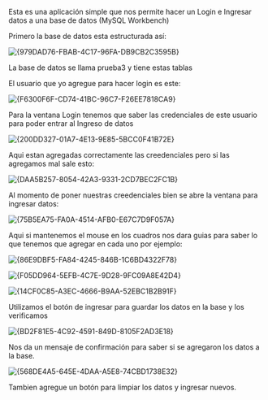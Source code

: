 Esta es una aplicación simple que nos permite hacer un Login e Ingresar datos a una base de datos (MySQL Workbench)

Primero la base de datos esta estructurada así:

![{979DAD76-FBAB-4C17-96FA-DB9CB2C3595B}](https://github.com/user-attachments/assets/e907360f-ffc3-43f5-9399-63522980090b)

La base de datos se llama prueba3 y tiene estas tablas

El usuario que yo agregue para hacer login es este:

![{F6300F6F-CD74-41BC-96C7-F26EE7818CA9}](https://github.com/user-attachments/assets/321e5452-7510-44d2-bfe6-2d6788cd189e)

Para la ventana Login tenemos que saber las credenciales de este usuario para poder entrar al Ingreso de datos

![{200DD327-01A7-4E13-9E85-5BCC0F41B72E}](https://github.com/user-attachments/assets/6e0cb605-d056-4555-8120-638498804711)

Aqui estan agregadas correctamente las creedenciales pero si las agregamos mal sale esto:

![{DAA5B257-8054-42A3-9331-2CD7BEC2FC1B}](https://github.com/user-attachments/assets/0bba95e2-435f-4592-ac12-b0f2dffc3b62)

Al momento de poner nuestras creedenciales bien se abre la ventana para ingresar datos:

![{75B5EA75-FA0A-4514-AFB0-E67C7D9F057A}](https://github.com/user-attachments/assets/330f73ce-fabc-459f-8a9c-78b722daa63f)

Aqui si mantenemos el mouse en los cuadros nos dara guias para saber lo que tenemos que agregar en cada uno por ejemplo:

![{86E9DBF5-FA84-4245-846B-1C6BD4322F78}](https://github.com/user-attachments/assets/c796488d-bce9-4987-8d0b-b7bfa2cbbb8e)

![{F05DD964-5EFB-4C7E-9D28-9FC09A8E42D4}](https://github.com/user-attachments/assets/31436678-8a20-41f8-8eaf-9892bcaa9c92)

![{14CF0C85-A3EC-4666-B9AA-52EBC1B2B91F}](https://github.com/user-attachments/assets/99d6dcff-5247-476d-a239-55368366aec1)

Utilizamos el botón de ingresar para guardar los datos en la base y los verificamos

![{BD2F81E5-4C92-4591-849D-8105F2AD3E18}](https://github.com/user-attachments/assets/2c86ef4d-a6c7-49ad-a209-e3cec7b0b041)

Nos da un mensaje de confirmación para saber si se agregaron los datos a la base.

![{568DE4A5-645E-4DAA-A5E8-74CBD1738E32}](https://github.com/user-attachments/assets/81760449-22c2-40a5-8270-9eddacc357ab)

Tambien agregue un botón para limpiar los datos y ingresar nuevos.








